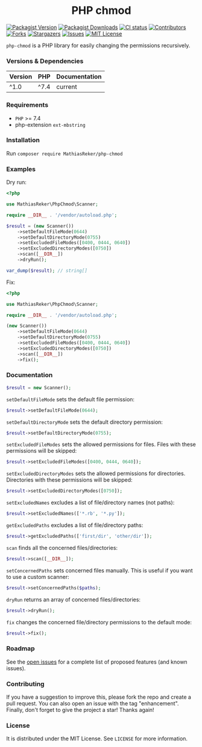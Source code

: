 <h1 align="center">PHP chmod</h1>

[![Packagist Version](https://img.shields.io/packagist/v/MathiasReker/php-chmod.svg)](https://packagist.org/packages/MathiasReker/php-chmod)
[![Packagist Downloads](https://img.shields.io/packagist/dt/MathiasReker/php-chmod.svg?color=%23ff007f)](https://packagist.org/packages/MathiasReker/php-chmod)
[![CI status](https://github.com/MathiasReker/php-chmod/actions/workflows/ci.yml/badge.svg?branch=develop)](https://github.com/MathiasReker/php-chmod/actions/workflows/ci.yml)
[![Contributors](https://img.shields.io/github/contributors/MathiasReker/php-chmod.svg)](https://github.com/MathiasReker/php-chmod/graphs/contributors)
[![Forks](https://img.shields.io/github/forks/MathiasReker/php-chmod.svg)](https://github.com/MathiasReker/php-chmod/network/members)
[![Stargazers](https://img.shields.io/github/stars/MathiasReker/php-chmod.svg)](https://github.com/MathiasReker/php-chmod/stargazers)
[![Issues](https://img.shields.io/github/issues/MathiasReker/php-chmod.svg)](https://github.com/MathiasReker/php-chmod/issues)
[![MIT License](https://img.shields.io/github/license/MathiasReker/php-chmod.svg)](https://github.com/MathiasReker/php-chmod/blob/develop/LICENSE.txt)

`php-chmod` is a PHP library for easily changing the permissions recursively.

### Versions & Dependencies

| Version | PHP  | Documentation |
|---------|------|---------------|
| ^1.0    | ^7.4 | current       |

### Requirements

- `PHP` >= 7.4
- php-extension `ext-mbstring`

### Installation

Run `composer require MathiasReker/php-chmod`

### Examples

Dry run:

```php
<?php

use MathiasReker\PhpChmod\Scanner;

require __DIR__ . '/vendor/autoload.php';

$result = (new Scanner())
    ->setDefaultFileMode(0644)
    ->setDefaultDirectoryMode(0755)
    ->setExcludedFileModes([0400, 0444, 0640])
    ->setExcludedDirectoryModes([0750])
    ->scan([__DIR__])
    ->dryRun();

var_dump($result); // string[]
```

Fix:

```php
<?php

use MathiasReker\PhpChmod\Scanner;

require __DIR__ . '/vendor/autoload.php';

(new Scanner())
    ->setDefaultFileMode(0644)
    ->setDefaultDirectoryMode(0755)
    ->setExcludedFileModes([0400, 0444, 0640])
    ->setExcludedDirectoryModes([0750])
    ->scan([__DIR__])
    ->fix();
```

### Documentation

```php
$result = new Scanner();
```

`setDefaultFileMode` sets the default file permission:

```php
$result->setDefaultFileMode(0644);
```

`setDefaultDirectoryMode` sets the default directory permission:

```php
$result->setDefaultDirectoryMode(0755);
```

`setExcludedFileModes` sets the allowed permissions for files. Files with these permissions will be skipped:

```php
$result->setExcludedFileModes([0400, 0444, 0640]);
```

`setExcludedDirectoryModes` sets the allowed permissions for directories. Directories with these permissions will be
skipped:

```php
$result->setExcludedDirectoryModes([0750]);
```

`setExcludedNames` excludes a list of file/directory names (not paths):

```php
$result->setExcludedNames(['*.rb', '*.py']);
```

`getExcludedPaths` excludes a list of file/directory paths:

```php
$result->getExcludedPaths(['first/dir', 'other/dir']);
```

`scan` finds all the concerned files/directories:

```php
$result->scan([__DIR__]);
```

`setConcernedPaths` sets concerned files manually. This is useful if you want to use a custom scanner:

```php
$result->setConcernedPaths($paths);
```

`dryRun` returns an array of concerned files/directories:

```php
$result->dryRun();
```

`fix` changes the concerned file/directory permissions to the default mode:

```php
$result->fix();
```

### Roadmap

See the [open issues](https://github.com/MathiasReker/php-chmod/issues) for a complete list of proposed
features (and known
issues).

### Contributing

If you have a suggestion to improve this, please fork the repo and create a pull request. You can also open an issue
with the tag "enhancement". Finally, don't forget to give the project a star! Thanks again!

### License

It is distributed under the MIT License. See `LICENSE` for more information.

